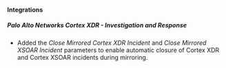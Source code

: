 
#### Integrations

##### Palo Alto Networks Cortex XDR - Investigation and Response

- Added the *Close Mirrored Cortex XDR Incident* and *Close Mirrored XSOAR Incident* parameters to enable automatic closure of Cortex XDR and Cortex XSOAR incidents during mirroring.
